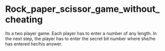 # Rock_paper_scissor_game_without_cheating
Its a two player game. Each player has to enter a number of any length. In the next step, the player has to enter the secret bit number where she/he has entered her/his answer.

